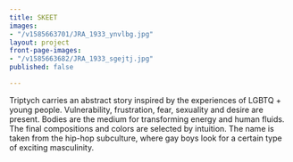 ```yaml
---
title: SKEET
images:
- "/v1585663701/JRA_1933_ynvlbg.jpg"
layout: project
front-page-images:
- "/v1585663682/JRA_1933_sgejtj.jpg"
published: false

---
```

Triptych carries an abstract story inspired by the experiences of LGBTQ + young people. Vulnerability, frustration, fear, sexuality and desire are present. Bodies are the medium for transforming energy and human fluids. The final compositions and colors are selected by intuition. The name is taken from the hip-hop subculture, where gay boys look for a certain type of exciting masculinity.
